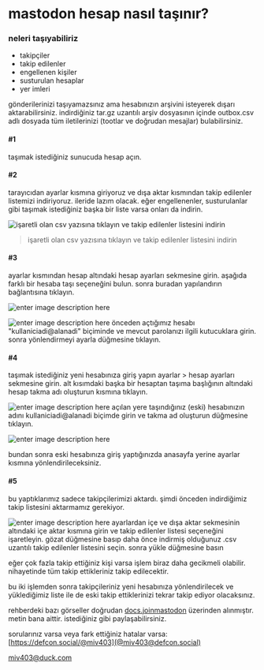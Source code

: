# mastodon hesap nasıl taşınır?


### neleri taşıyabiliriz

- takipçiler
- takip edilenler
- engellenen kişiler
- susturulan hesaplar
- yer imleri

gönderilerinizi taşıyamazsınız ama hesabınızın arşivini isteyerek dışarı aktarabilirsiniz. indirdiğiniz tar.gz uzantılı arşiv dosyasının içinde outbox.csv adlı dosyada tüm iletilerinizi (tootlar ve doğrudan mesajlar) bulabilirsiniz.

#### #1
taşımak istediğiniz sunucuda hesap açın.

#### #2
tarayıcıdan ayarlar kısmına giriyoruz ve dışa aktar kısmından takip edilenler listemizi indiriyoruz. ileride lazım olacak. eğer engellenenler, susturulanlar gibi taşımak istediğiniz başka bir liste varsa onları da indirin.

![işaretli olan csv yazısına tıklayın ve takip edilenler listesini indirin](https://i.hizliresim.com/5ewv7sz.jpg)

> işaretli olan csv yazısına tıklayın ve takip edilenler listesini indirin

 
#### #3
ayarlar kısmından hesap altındaki hesap ayarları sekmesine girin. aşağıda farklı bir hesaba taşı seçeneğini bulun. sonra buradan yapılandırın bağlantısına tıklayın.

![enter image description here](https://i.hizliresim.com/b417w8z.jpg)


![enter image description here](https://docs.joinmastodon.org/assets/account-redirect.jpg)
önceden açtığımız hesabı "kullaniciadi@alanadi" biçiminde ve mevcut parolanızı ilgili kutucuklara girin. sonra yönlendirmeyi ayarla düğmesine tıklayın.

#### #4

taşımak istediğiniz yeni hesabınıza giriş yapın ayarlar > hesap ayarları sekmesine girin. alt kısımdaki başka bir hesaptan taşıma başlığının altındaki hesap takma adı oluşturun kısmına tıklayın. 

![enter image description here](https://i.hizliresim.com/tthgb9s.jpg)
açılan yere taşındığınız (eski) hesabınızın adını kullaniciadi@alanadi biçimde girin ve takma ad oluşturun düğmesine tıklayın.

![enter image description here](https://docs.joinmastodon.org/assets/account-aliases.jpg)

bundan sonra eski hesabınıza giriş yaptığınızda anasayfa yerine ayarlar kısmına yönlendirileceksiniz.

#### #5

bu yaptıklarımız sadece takipçilerimizi aktardı. şimdi önceden indirdiğimiz takip listesini aktarmamız gerekiyor.

![enter image description here](https://i.hizliresim.com/hksi9su.jpg)
ayarlardan içe ve dışa aktar sekmesinin altındaki içe aktar kısmına girin ve takip edilenler listesi seçeneğini işaretleyin. gözat düğmesine basıp daha önce indirmiş olduğunuz .csv uzantılı takip edilenler listesini seçin. sonra yükle düğmesine basın

eğer çok fazla takip ettiğiniz kişi varsa işlem biraz daha gecikmeli olabilir. nihayetinde tüm takip ettikleriniz takip edilecektir.

bu iki işlemden sonra takipçileriniz yeni hesabınıza yönlendirilecek ve yüklediğimiz liste ile de eski takip ettiklerinizi tekrar takip ediyor olacaksınız.

rehberdeki bazı görseller doğrudan [docs.joinmastodon](https://docs.joinmastodon.org/user/moving/) üzerinden alınmıştır. metin bana aittir. istediğiniz gibi paylaşabilirsiniz.

sorularınız varsa veya fark ettiğiniz hatalar varsa: [https://defcon.social/@miv403](@miv403@defcon.social)

miv403@duck.com
